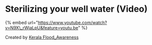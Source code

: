 # Sterilizing your well water \(Video\)

{% embed url="https://www.youtube.com/watch?v=N9X\_rWjaLpU&feature=youtu.be" %}

Created by [Kerala Flood\_Awareness](https://www.youtube.com/channel/UCTRQxF0ZqselrQoVaKb1Naw)  


